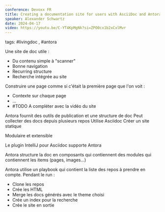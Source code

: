 ```yaml
---
conference: Devoxx FR
title: Creating a documentation site for users with AsciiDoc and Antora
speaker: Alexander Schwartz
date: 2024-04-17
video: https://youtu.be/C-YT4KpMgNk?si=ZPO0cx1b2xCxlMvr
---
```

tags: #livingdoc , #antora

Une site de doc utile :
- Du contenu simple à "scanner"
- Bonne navigation
- Recurring structure
- Recherche intégrée au site

Construire une page comme si c'était la première page que l'on voit : 
- Contexte sur chaque page
- ...
- #TODO A compléter avec la vidéo du site

Antora fournit des outils de publication et une structure de doc
Peut collecter des docs depuis plusieurs repos
Utilise Asciidoc
Créer un site statique

Modulaire et extensible

Le plugin IntelliJ pour Asciidoc supporte Antora

Antora structure la doc en composants qui contiennent des modules qui contiennent les items (pages, images...)

Antora utilise un playbook qui contient la liste des repos à prendre en compte.
Pendant le run :
- Clone les repos
- Crée les HTML
- Merge les docs générés avec le theme choisi
- Crée un index pour la recherche
- Crée le site en sortie



